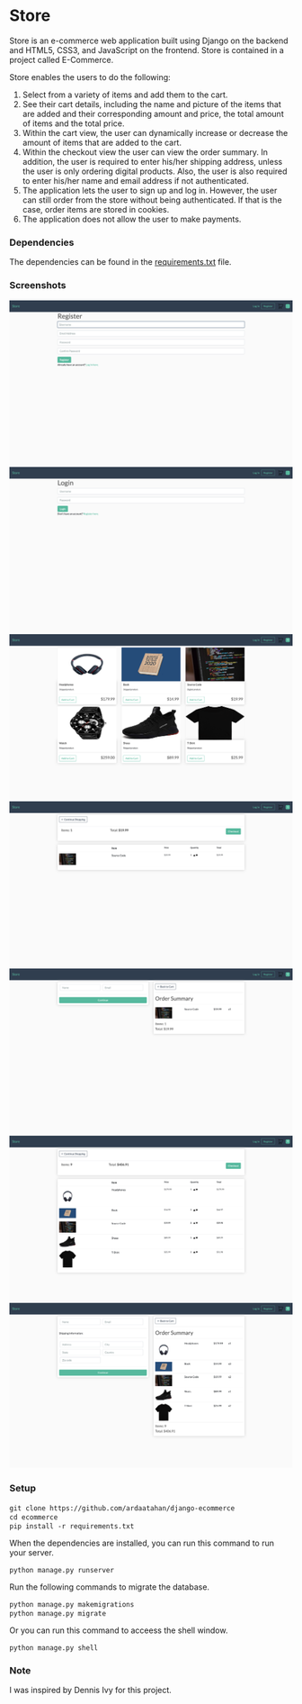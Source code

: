 # Store

Store is an e-commerce web application built using Django on the backend and HTML5, CSS3, and JavaScript on the frontend. Store is contained in a project called E-Commerce.

Store enables the users to do the following:

1. Select from a variety of items and add them to the cart.
2. See their cart details, including the name and picture of the items that are added and their corresponding amount and price, the total amount of items and the total price.
3. Within the cart view, the user can dynamically increase or decrease the amount of items that are added to the cart.
4. Within the checkout view the user can view the order summary. In addition, the user is required to enter his/her shipping address, unless the user is only ordering digital products. Also, the user is also required to enter his/her name and email address if not authenticated.
5. The application lets the user to sign up and log in. However, the user can still order from the store without being authenticated. If that is the case, order items are stored in cookies.
6. The application does not allow the user to make payments.

### Dependencies

The dependencies can be found in the [requirements.txt](requirements.txt) file.

### Screenshots

![register](screenshots/register.png)
![login](screenshots/login.png)
![Store view](screenshots/store-view.png)
![Cart view](screenshots/cart-view.png)
![Checkout view](screenshots/checkout-view.png)
![Shipped cart view](screenshots/shipped-cart-view.png)
![Shipped checkout view](screenshots/shipped-checkout-view.png)

### Setup

```shell script
git clone https://github.com/ardaatahan/django-ecommerce
cd ecommerce
pip install -r requirements.txt
```

When the dependencies are installed, you can run this command to run your server.

```shell script
python manage.py runserver
```

Run the following commands to migrate the database.

```shell script
python manage.py makemigrations
python manage.py migrate
```

Or you can run this command to acceess the shell window.

```shell script
python manage.py shell
```

### Note

I was inspired by Dennis Ivy for this project.
